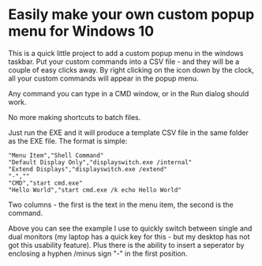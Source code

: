 # Easily make your own custom popup menu for Windows 10

This is a quick little project to add a custom popup menu in the windows taskbar. Put your custom commands into a CSV file - and they will be a couple of easy clicks away. By right clicking on the icon down by the clock, all your custom commands will appear in the popup menu.

Any command you can type in a CMD window, or in the Run dialog should work. 

No more making shortcuts to batch files.

Just run the EXE and it will produce a template CSV file in the same folder as the EXE file. The format is simple: 

```
"Menu Item","Shell Command"
"Default Display Only","displayswitch.exe /internal"
"Extend Displays","displayswitch.exe /extend"
"-",""
"CMD","start cmd.exe"
"Hello World","start cmd.exe /k echo Hello World"
```

Two columns - the first is the text in the menu item, the second is the command.

Above you can see the example I use to quickly switch between single and dual monitors (my laptop has a quick key for this - but my desktop has not got this usability feature). Plus there is the ability to insert a seperator by enclosing a hyphen /minus sign "-" in the first position.